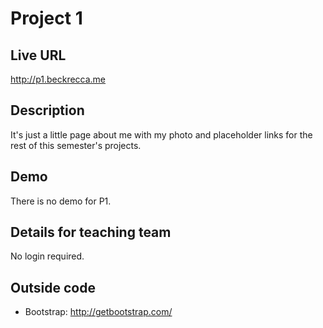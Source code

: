 # Project 1

## Live URL
<http://p1.beckrecca.me>

## Description
It's just a little page about me with my photo and placeholder links for the rest of this semester's projects.

## Demo
There is no demo for P1.

## Details for teaching team
No login required.

## Outside code
* Bootstrap: http://getbootstrap.com/